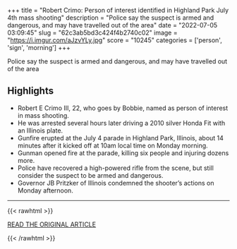 +++
title = "Robert Crimo: Person of interest identified in Highland Park July 4th mass shooting"
description = "Police say the suspect is armed and dangerous, and may have travelled out of the area"
date = "2022-07-05 03:09:45"
slug = "62c3ab5bd3c424f4b2740c02"
image = "https://i.imgur.com/aJzvYLy.jpg"
score = "10245"
categories = ['person', 'sign', 'morning']
+++

Police say the suspect is armed and dangerous, and may have travelled out of the area

## Highlights

- Robert E Crimo III, 22, who goes by Bobbie, named as person of interest in mass shooting.
- He was arrested several hours later driving a 2010 silver Honda Fit with an Illinois plate.
- Gunfire erupted at the July 4 parade in Highland Park, Illinois, about 14 minutes after it kicked off at 10am local time on Monday morning.
- Gunman opened fire at the parade, killing six people and injuring dozens more.
- Police have recovered a high-powered rifle from the scene, but still consider the suspect to be armed and dangerous.
- Governor JB Pritzker of Illinois condemned the shooter’s actions on Monday afternoon.

---

{{< rawhtml >}}
  <p class="article-category">
    <a target="_blank" href="https://www.independent.co.uk/news/world/americas/crime/highland-park-parade-shooting-robert-crimo-b2115708.html?amp">READ THE ORIGINAL ARTICLE</a>
  </p>
{{< /rawhtml >}}
